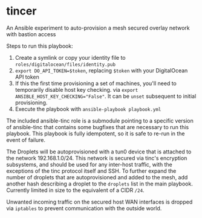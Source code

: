 # tincer
An Ansible experiment to auto-provision a mesh secured overlay network with bastion access

Steps to run this playbook:
1. Create a symlink or copy your identity file to `roles/digitalocean/files/identity.pub`
2. `export DO_API_TOKEN=$token`, replacing `$token` with your DigitalOcean API token
2. If this the first time provisioning a set of machines, you'll need to temporarily disable host key checking.
via `export ANSIBLE_HOST_KEY_CHECKING="False"`. It can be `unset` subsequent to initial provisioning.
2. Execute the playbook with `ansible-playbook playbook.yml`

The included ansible-tinc role is a submodule pointing to a specific version of ansible-tinc that contains some bugfixes that are necessary to run this playbook. This playbook is fully idempotent, so it is safe to re-run in the event of failure.

The Droplets will be autoprovisioned with a tun0 device that is attached to the network 192.168.1.0/24. This network is secured via tinc's encryption subsystems, and should be used for any inter-host traffic, with the exceptions of the tinc protocol itself and SSH.
To further expand the number of droplets that are autoprovisioned and added to the mesh, add another hash describing a droplet to the `droplets` list in the main playbook. Currently limited in size to the equivalent of a CIDR `/24`.

Unwanted incoming traffic on the secured host WAN interfaces is dropped via `iptables` to prevent communication with the outside world.
